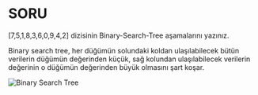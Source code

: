 # **SORU**

[7,5,1,8,3,6,0,9,4,2] dizisinin Binary-Search-Tree aşamalarını yazınız.

Binary search tree, her düğümün solundaki koldan ulaşılabilecek bütün verilerin düğümün değerinden küçük, sağ kolundan ulaşılabilecek verilerin değerinin o düğümün değerinden büyük olmasını şart koşar.

![Binary Search Tree](https://user-images.githubusercontent.com/63460173/174351713-1e565588-8441-4b46-857f-da4779b76e97.jpg)